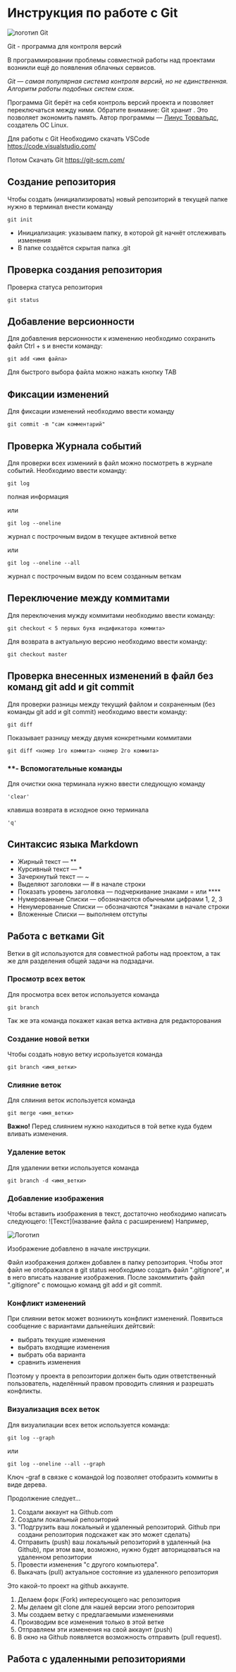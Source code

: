 # Инструкция по работе с Git

![логотип Git](i.webp)

Git - программа для контроля версий

В программировании проблемы совместной
работы над проектами возникли ещё до
появления облачных сервисов.

*Git — самая популярная система контроля версий, но не единственная. Алгоритм работы подобных систем схож.*

Программа Git берёт на себя контроль версий
проекта и позволяет переключаться между
ними. Обратите внимание: Git хранит
. Это позволяет
экономить память. Автор программы — [Линус
Торвальдс](https://ru.wikipedia.org/wiki/Торвальдс,_Линус), создатель ОС Linux.

Для работы с Git Необходимо скачать VSCode https://code.visualstudio.com/

Потом Скачать Git https://git-scm.com/


## Создание репозитория

Чтобы создать (инициализировать) новый репозиторий в текущей папке нужно в терминал внести команду

    git init

 * Инициализация: указываем папку, в которой git начнёт отслеживать изменения
* В папке создаётся скрытая папка .git

## Проверка создания репозитория

Проверка статуса репозитория
    
    git status

## Добавление версионности

Для добавления версионности к изменению необходимо сохранить файл Ctrl + s и внести команду:

    git add <имя файла>

Для быстрого выбора файла можно нажать кнопку TAB

## Фиксации изменений

Для фиксации изменений необходимо ввести команду 

    git commit -m "сам комментарий"

## Проверка Журнала событий

Для проверки всех измениий в файл можно посмотреть в журнале событий. Необходимо ввести команду:

    git log

полная информация

или

    git log --oneline

журнал с построчным видом в текущее активной ветке

или

    git log --oneline --all

журнал с построчным видом по всем созданным веткам

## Переключение между коммитами

Для переключения мужду коммитами необходимо ввести команду:

    git checkout < 5 первых букв индификатора коммита>

Для возврата в актуальную версию необходимо ввести команду:

    git checkout master

## Проверка внесенных изменений в файл без команд git add и git commit

Для проверки разницы между текущий файлом и сохраненным (без команды git add и git commit) необходимо ввести команду:

    git diff
    
Показывает разницу между двумя конкретными коммитами

    git diff <номер 1го коммита> <номер 2го коммита>

### **- Вспомогательные команды

Для очистки окна терминала нужно ввести следующую команду

    'clear'

клавиша возврата в исходное окно терминала 

    'q'

## Синтаксис языка Markdown

 * Жирный текст — **
 * Курсивный текст — *
 * Зачеркнутый текст — ~
 * Выделяют заголовки — # в начале строки
 *  Показать уровень заголовка — подчеркивание знаками = или ****
 *  Нумерованные Списки — обозначаются обычными цифрами 1, 2, 3 
 *  Ненумерованные Списки — обозначаются *знаками в начале строки
 * Вложенные Списки — выполняем отступы
 
## Работа с ветками Git

Ветки в git используются для совместной работы над проектом, а так же для разделения общей задачи на подзадачи.

### Просмотр всех веток

Для просмотра всех веток используется команда 

    git branch

Так же эта команда покажет какая ветка активна для редакторования

### Создание новой ветки

Чтобы создать новую ветку исрользуется команда

    git branch <имя_ветки>


### Слияние веток

Для сляиния веток используется команда

    git merge <имя_ветки>

**Важно!**
Перед слиянием нужно находиться в той ветке куда будем вливать изменения.

### Удаление веток

Для удалении ветки используется команда

    git branch -d <имя_ветки>

### Добавление изображения

Чтобы вставить изображения в текст, достаточно необходимо написать следующего:
![Текст](название файла с расширением)
Например,

![Логотип](Logo.jpg)

Изображение добавлено в начале инструкции.

Файл изображения должен добавлен в папку репозитория.
Чтобы этот файл не отображался в git status
необходимо создать файл ".gitignore", и в него вписать название изображения.
После закоммитить файл ".gitignore" с помощью команд git add и git commit.

### Конфликт изменений  

При слиянии веток может возникнуть конфликт изменений. Появиться сообщение с вариантами дальнейших дейтсвий:
* выбрать текущие изменения
* выбрать входящие изменения
* выбрать оба варианта
* сравнить изменения

Поэтому у проекта в репозитории должен быть один ответственный пользователь, наделённый правом проводить слияния и разрешать конфликты.
 
### Визуализация всех веток

Для визуалилации всех веток используется команда:

    git log --graph

или

    git log --oneline --all --graph

Ключ -graf в связке с командой log позволяет отобразить коммиты в виде дерева.


Продолжение следует...

1. Создали аккаунт на Github.com
2. Создали локальный репозиторий
3. "Подгрузить ваш локальный и удаленный репозиторий. Github при создани репозитория подскажет как это может сделать)
4. Отправить (push) ваш локальный репозиторий в удаленный (на Github), при этом вам, возможно, нужно будет авторищоваться на удаленном репозитории
5. Провести изменения "с другого компьютера".
6. Выкачать (pull) актуальное состояние из удаленного репозитория

Это какой-то проект на github аккаунте.

1. Делаем форк (Fork) интересующего нас репозитория
2. Мы делаем git clone для нашей версии этого репозитория
3. Мы создаем ветку с предлагаемыми изменениями
4. Производим все изменения только в этой ветке
5. Отправляем эти изменения на свой аккаунт (push)
6. В окно на Github появляется возможность отправить (pull request).

## Работа с удаленными репозиториями


